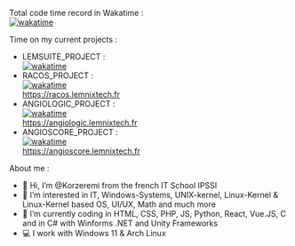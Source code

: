 Total code time record in Wakatime :  
[![wakatime](https://wakatime.com/badge/user/bd983427-c491-4a42-8cb8-c95de187e70a.svg)](https://wakatime.com/@bd983427-c491-4a42-8cb8-c95de187e70a)  
  
Time on my current projects :  
- LEMSUITE_PROJECT :  
[![wakatime](https://wakatime.com/badge/user/bd983427-c491-4a42-8cb8-c95de187e70a/project/018ba445-1c6e-48eb-a7f4-4e597805a3cd.svg)](https://wakatime.com/badge/user/bd983427-c491-4a42-8cb8-c95de187e70a/project/018ba445-1c6e-48eb-a7f4-4e597805a3cd)  
- RACOS_PROJECT :  
[![wakatime](https://wakatime.com/badge/user/bd983427-c491-4a42-8cb8-c95de187e70a/project/018b9739-c2c1-4fd4-a029-75ca68080143.svg)](https://wakatime.com/badge/user/bd983427-c491-4a42-8cb8-c95de187e70a/project/018b9739-c2c1-4fd4-a029-75ca68080143)  
https://racos.lemnixtech.fr  
- ANGIOLOGIC_PROJECT :  
[![wakatime](https://wakatime.com/badge/github/Korzeremi/AngioLogic.svg)](https://wakatime.com/badge/github/Korzeremi/AngioLogic)  
https://angiologic.lemnixtech.fr    
- ANGIOSCORE_PROJECT :  
[![wakatime](https://wakatime.com/badge/user/bd983427-c491-4a42-8cb8-c95de187e70a/project/3140c132-33c9-4a03-9dae-2ceeb71d5ba9.svg)](https://wakatime.com/badge/user/bd983427-c491-4a42-8cb8-c95de187e70a/project/3140c132-33c9-4a03-9dae-2ceeb71d5ba9)  
https://angioscore.lemnixtech.fr  


About me :  
- 👋 Hi, I’m @Korzeremi from the french IT School IPSSI
- 👀 I’m interested in IT, Windows-Systems, UNIX-kernel, Linux-Kernel & Linux-Kernel based OS, UI/UX, Math and much more
- 🌱 I’m currently coding in HTML, CSS, PHP, JS, Python, React, Vue.JS, C and in C# with Winforms .NET and Unity Frameworks
- 💻 I work with Windows 11 & Arch Linux
